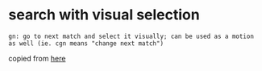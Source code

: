 # search with visual selection

```
gn: go to next match and select it visually; can be used as a motion as well (ie. cgn means "change next match")
```

copied from [here](https://wincent.com/wiki/Vim_cheatsheet)

